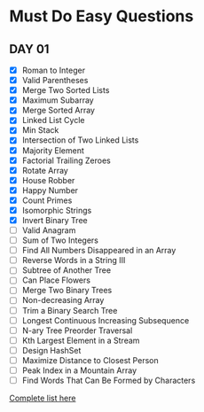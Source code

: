 # Must Do Easy Questions

## DAY 01

- [x] Roman to Integer
- [x] Valid Parentheses
- [x] Merge Two Sorted Lists
- [x] Maximum Subarray
- [x] Merge Sorted Array
- [x] Linked List Cycle
- [x] Min Stack
- [x] Intersection of Two Linked Lists
- [x] Majority Element
- [x] Factorial Trailing Zeroes
- [x] Rotate Array
- [x] House Robber
- [x] Happy Number
- [x] Count Primes
- [x] Isomorphic Strings
- [x] Invert Binary Tree
- [ ] Valid Anagram
- [ ] Sum of Two Integers
- [ ] Find All Numbers Disappeared in an Array
- [ ] Reverse Words in a String III
- [ ] Subtree of Another Tree
- [ ] Can Place Flowers
- [ ] Merge Two Binary Trees
- [ ] Non-decreasing Array
- [ ] Trim a Binary Search Tree
- [ ] Longest Continuous Increasing Subsequence
- [ ] N-ary Tree Preorder Traversal
- [ ] Kth Largest Element in a Stream
- [ ] Design HashSet
- [ ] Maximize Distance to Closest Person
- [ ] Peak Index in a Mountain Array
- [ ] Find Words That Can Be Formed by Characters

[Complete list here](https://leetcode.com/list/?selectedList=5jvn3kj6)
